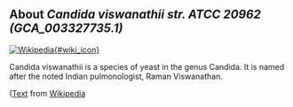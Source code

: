 
About *Candida viswanathii str. ATCC 20962 (GCA\_003327735.1)* 
--------------------------------------------------------------

[![Wikipedia](/img/wikipedia_logo_v2_en.png){#wiki_icon}](http://en.wikipedia.org/wiki/Candida_viswanathii)

Candida viswanathii is a species of yeast in the genus Candida. It is named
after the noted Indian pulmonologist, Raman Viswanathan.

([Text](http://en.wikipedia.org/wiki/Candida_viswanathii) from [Wikipedia](http://en.wikipedia.org/) 

